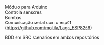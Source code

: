 Módulo para Arduino <BR>
Controla sensores <BR>
Bombas<BR>
Comunicação serial com o esp01 (https://github.com/moitila/Lago_ESP8266)<BR>

BDD em SRC scenarios em ambos repositórios
